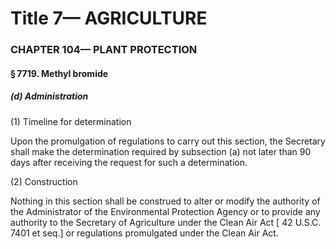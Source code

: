 
# Title 7— AGRICULTURE
### CHAPTER 104— PLANT PROTECTION
#### § 7719. Methyl bromide
##### (d) Administration

(1) Timeline for determination

Upon the promulgation of regulations to carry out this section, the Secretary shall make the determination required by subsection (a) not later than 90 days after receiving the request for such a determination.

(2) Construction

Nothing in this section shall be construed to alter or modify the authority of the Administrator of the Environmental Protection Agency or to provide any authority to the Secretary of Agriculture under the Clean Air Act [ 42 U.S.C. 7401 et seq.] or regulations promulgated under the Clean Air Act.
